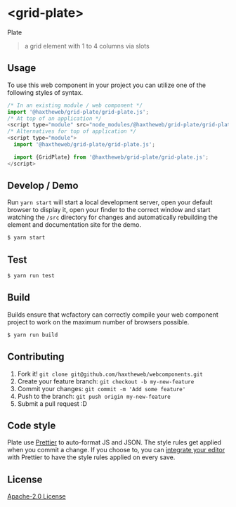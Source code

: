 # &lt;grid-plate&gt;

Plate
> a grid element with 1 to 4 columns via slots

## Usage
To use this web component in your project you can utilize one of the following styles of syntax.

```js
/* In an existing module / web component */
import '@haxtheweb/grid-plate/grid-plate.js';
/* At top of an application */
<script type="module" src="node_modules/@haxtheweb/grid-plate/grid-plate.js"></script>
/* Alternatives for top of application */
<script type="module">
  import '@haxtheweb/grid-plate/grid-plate.js';

  import {GridPlate} from '@haxtheweb/grid-plate/grid-plate.js';
</script>
```

## Develop / Demo
Run `yarn start` will start a local development server, open your default browser to display it, open your finder to the correct window and start watching the `/src` directory for changes and automatically rebuilding the element and documentation site for the demo.
```bash
$ yarn start
```

## Test

```bash
$ yarn run test
```

## Build
Builds ensure that wcfactory can correctly compile your web component project to
work on the maximum number of browsers possible.
```bash
$ yarn run build
```

## Contributing

1. Fork it! `git clone git@github.com/haxtheweb/webcomponents.git`
2. Create your feature branch: `git checkout -b my-new-feature`
3. Commit your changes: `git commit -m 'Add some feature'`
4. Push to the branch: `git push origin my-new-feature`
5. Submit a pull request :D

## Code style

Plate  use [Prettier][prettier] to auto-format JS and JSON.  The style rules get applied when you commit a change.  If you choose to, you can [integrate your editor][prettier-ed] with Prettier to have the style rules applied on every save.

[prettier]: https://github.com/prettier/prettier/
[prettier-ed]: https://github.com/prettier/prettier/#editor-integration
[polyserve]: https://github.com/Polymer/polyserve
[web-component-tester]: https://github.com/Polymer/web-component-tester

## License
[Apache-2.0 License](http://opensource.org/licenses/Apache-2.0)